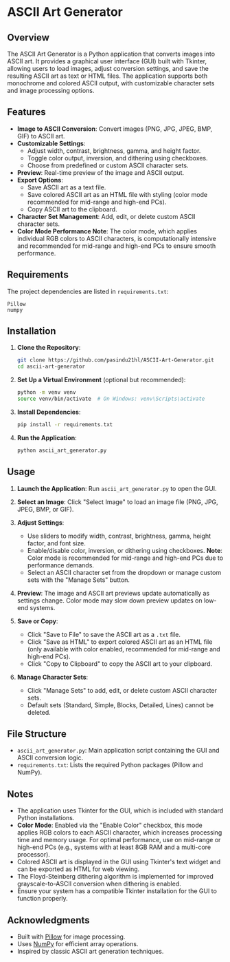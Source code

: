 # ASCII Art Generator

## Overview
The ASCII Art Generator is a Python application that converts images into ASCII art. It provides a graphical user interface (GUI) built with Tkinter, allowing users to load images, adjust conversion settings, and save the resulting ASCII art as text or HTML files. The application supports both monochrome and colored ASCII output, with customizable character sets and image processing options.

## Features
- **Image to ASCII Conversion**: Convert images (PNG, JPG, JPEG, BMP, GIF) to ASCII art.
- **Customizable Settings**:
  - Adjust width, contrast, brightness, gamma, and height factor.
  - Toggle color output, inversion, and dithering using checkboxes.
  - Choose from predefined or custom ASCII character sets.
- **Preview**: Real-time preview of the image and ASCII output.
- **Export Options**:
  - Save ASCII art as a text file.
  - Save colored ASCII art as an HTML file with styling (color mode recommended for mid-range and high-end PCs).
  - Copy ASCII art to the clipboard.
- **Character Set Management**: Add, edit, or delete custom ASCII character sets.
- **Color Mode Performance Note**: The color mode, which applies individual RGB colors to ASCII characters, is computationally intensive and recommended for mid-range and high-end PCs to ensure smooth performance.

## Requirements
The project dependencies are listed in `requirements.txt`:
```
Pillow
numpy
```

## Installation
1. **Clone the Repository**:
   ```bash
   git clone https://github.com/pasindu21hl/ASCII-Art-Generator.git
   cd ascii-art-generator
   ```

2. **Set Up a Virtual Environment** (optional but recommended):
   ```bash
   python -m venv venv
   source venv/bin/activate  # On Windows: venv\Scripts\activate
   ```

3. **Install Dependencies**:
   ```bash
   pip install -r requirements.txt
   ```

4. **Run the Application**:
   ```bash
   python ascii_art_generator.py
   ```

## Usage
1. **Launch the Application**:
   Run `ascii_art_generator.py` to open the GUI.

2. **Select an Image**:
   Click "Select Image" to load an image file (PNG, JPG, JPEG, BMP, or GIF).

3. **Adjust Settings**:
   - Use sliders to modify width, contrast, brightness, gamma, height factor, and font size.
   - Enable/disable color, inversion, or dithering using checkboxes. **Note**: Color mode is recommended for mid-range and high-end PCs due to performance demands.
   - Select an ASCII character set from the dropdown or manage custom sets with the "Manage Sets" button.

4. **Preview**:
   The image and ASCII art previews update automatically as settings change. Color mode may slow down preview updates on low-end systems.

5. **Save or Copy**:
   - Click "Save to File" to save the ASCII art as a `.txt` file.
   - Click "Save as HTML" to export colored ASCII art as an HTML file (only available with color enabled, recommended for mid-range and high-end PCs).
   - Click "Copy to Clipboard" to copy the ASCII art to your clipboard.

6. **Manage Character Sets**:
   - Click "Manage Sets" to add, edit, or delete custom ASCII character sets.
   - Default sets (Standard, Simple, Blocks, Detailed, Lines) cannot be deleted.

## File Structure
- `ascii_art_generator.py`: Main application script containing the GUI and ASCII conversion logic.
- `requirements.txt`: Lists the required Python packages (Pillow and NumPy).

## Notes
- The application uses Tkinter for the GUI, which is included with standard Python installations.
- **Color Mode**: Enabled via the "Enable Color" checkbox, this mode applies RGB colors to each ASCII character, which increases processing time and memory usage. For optimal performance, use on mid-range or high-end PCs (e.g., systems with at least 8GB RAM and a multi-core processor).
- Colored ASCII art is displayed in the GUI using Tkinter's text widget and can be exported as HTML for web viewing.
- The Floyd-Steinberg dithering algorithm is implemented for improved grayscale-to-ASCII conversion when dithering is enabled.
- Ensure your system has a compatible Tkinter installation for the GUI to function properly.

## Acknowledgments
- Built with [Pillow](https://python-pillow.org/) for image processing.
- Uses [NumPy](https://numpy.org/) for efficient array operations.
- Inspired by classic ASCII art generation techniques.
